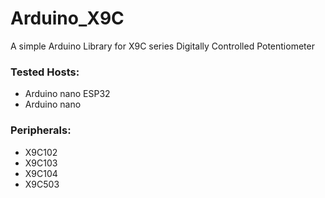 # Arduino_X9C
A simple Arduino Library for X9C series Digitally Controlled Potentiometer

### Tested Hosts:
- Arduino nano ESP32
- Arduino nano

### Peripherals:
- X9C102
- X9C103
- X9C104
- X9C503
